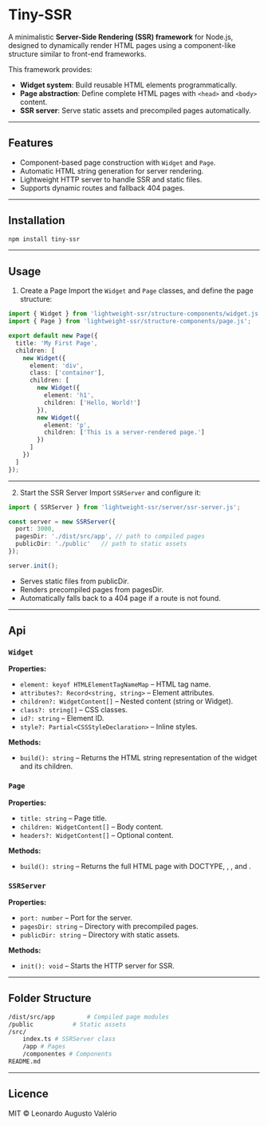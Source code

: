 # Tiny-SSR

A minimalistic **Server-Side Rendering (SSR) framework** for Node.js, designed to dynamically render HTML pages using a component-like structure similar to front-end frameworks.  

This framework provides:

- **Widget system**: Build reusable HTML elements programmatically.
- **Page abstraction**: Define complete HTML pages with `<head>` and `<body>` content.
- **SSR server**: Serve static assets and precompiled pages automatically.

---

## Features

- Component-based page construction with `Widget` and `Page`.
- Automatic HTML string generation for server rendering.
- Lightweight HTTP server to handle SSR and static files.
- Supports dynamic routes and fallback 404 pages.

---

## Installation

```bash
npm install tiny-ssr
```

---

## Usage

1. Create a Page
Import the `Widget` and `Page` classes, and define the page structure:
```ts
import { Widget } from 'lightweight-ssr/structure-components/widget.js';
import { Page } from 'lightweight-ssr/structure-components/page.js';

export default new Page({
  title: 'My First Page',
  children: [
    new Widget({
      element: 'div',
      class: ['container'],
      children: [
        new Widget({
          element: 'h1',
          children: ['Hello, World!']
        }),
        new Widget({
          element: 'p',
          children: ['This is a server-rendered page.']
        })
      ]
    })
  ]
});
```

---

2. Start the SSR Server
Import `SSRServer` and configure it:
```ts
import { SSRServer } from 'lightweight-ssr/server/ssr-server.js';

const server = new SSRServer({
  port: 3000,
  pagesDir: './dist/src/app', // path to compiled pages
  publicDir: './public'   // path to static assets
});

server.init();
```
- Serves static files from publicDir.
- Renders precompiled pages from pagesDir.
- Automatically falls back to a 404 page if a route is not found.

---

## Api

### `Widget`
**Properties:**
- `element: keyof HTMLElementTagNameMap` – HTML tag name.
- `attributes?: Record<string, string>` – Element attributes.
- `children?: WidgetContent[]` – Nested content (string or Widget).
- `class?: string[]` – CSS classes.
- `id?: string` – Element ID.
- `style?: Partial<CSSStyleDeclaration>` – Inline styles.

**Methods:**
- `build(): string` – Returns the HTML string representation of the widget and its children.

### `Page`
**Properties:**
- `title: string` – Page title.
- `children: WidgetContent[]` – Body content.
- `headers?: WidgetContent[]` – Optional <head> content.

**Methods:**
- `build(): string` – Returns the full HTML page with DOCTYPE, <html>, <head>, and <body>.

### `SSRServer`
**Properties:**
- `port: number` – Port for the server.
- `pagesDir: string` – Directory with precompiled pages.
- `publicDir: string` – Directory with static assets.

**Methods:**
- `init(): void` – Starts the HTTP server for SSR.

---

## Folder Structure

```bash
/dist/src/app         # Compiled page modules
/public           # Static assets
/src/
    index.ts # SSRServer class
    /app # Pages
    /componentes # Components
README.md
```

---

## Licence
MIT © Leonardo Augusto Valério